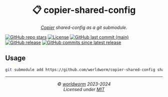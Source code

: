 <h1 align="center">📋 copier-shared-config</h1>
<p align="center">
  <i><a href="https://github.com/copier-org/copier">Copier</a> shared-config as a git submodule.</i>
</p>


<!-- Place https://shields.io/ badges here -->
[![GitHub repo stars](https://img.shields.io/github/stars/worldworm/copier-shared-config)](https://github.com/worldworm/copier-shared-config)
[![License](https://img.shields.io/badge/license-MIT-green?logo=opensourceinitiative&logoColor=fff)](https://github.com/worldworm/copier-shared-config/blob/main/LICENSE)
[![GitHub last commit (main)](https://img.shields.io/github/last-commit/worldworm/copier-shared-config/main)](https://github.com/worldworm/copier-shared-config/commits/main/)
[![GitHub release](https://img.shields.io/github/v/release/worldworm/copier-shared-config)](https://github.com/worldworm/copier-shared-config/releases/latest)
[![GitHub commits since latest release](https://img.shields.io/github/commits-since/worldworm/copier-shared-config/latest/main)](https://github.com/worldworm/copier-shared-config/releases/latest)


## Usage

```bash
git submodule add https://github.com/worldworm/copier-shared-config shared-config
```

---
<p align="center">
  <i>© <a href="https://github.com/worldworm">worldworm</a> 2023-2024</i>
  <br><i>Licensed under <a href="https://github.com/worldworm/copier-shared-config/blob/main/LICENSE">MIT</a></i>
</p>
